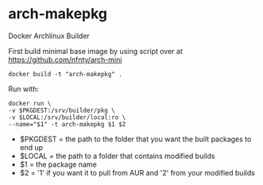 arch-makepkg
============

Docker Archlinux Builder

First build minimal base image by using script over at https://github.com/nfnty/arch-mini

	docker build -t "arch-makepkg" .

Run with:

	docker run \
	-v $PKGDEST:/srv/builder/pkg \
	-v $LOCAL:/srv/builder/local:ro \
	--name="$1" -t arch-makepkg $1 $2

* $PKGDEST = the path to the folder that you want the built packages to end up
* $LOCAL = the path to a folder that contains modified builds
* $1 = the package  name
* $2 = '1' if you want it to pull from AUR and '2' from your modified builds
